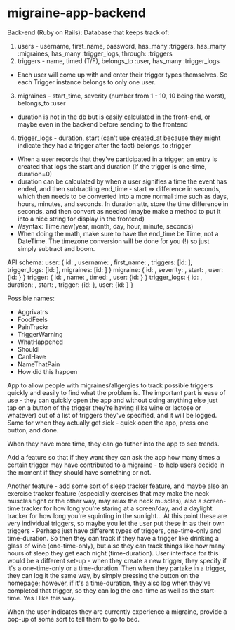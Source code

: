 # migraine-app-backend

Back-end (Ruby on Rails):
Database that keeps track of:
1. users - username, first_name, password,
has_many :triggers, has_many :migraines, has_many :trigger_logs, through: :triggers
2. triggers - name, timed (T/F),
belongs_to :user, has_many :trigger_logs
  - Each user will come up with and enter their trigger types themselves. So each Trigger instance belongs to only one user.
3. migraines - start_time, severity (number from 1 - 10, 10 being the worst),
belongs_to :user
  - duration is not in the db but is easily calculated in the front-end, or maybe even in the backend before sending to the frontend
4. trigger_logs - duration, start (can't use created_at because they might indicate they had a trigger after the fact)
belongs_to :trigger
  - When a user records that they've participated in a trigger, an entry is created that logs the start and duration (if the trigger is one-time, duration=0)
  - duration can be calculated by when a user signifies a time the event has ended, and then subtracting end_time - start => difference in seconds, which then needs to be converted into a more normal time such as days, hours, minutes, and seconds. In duration attr, store the time difference in seconds, and then convert as needed (maybe make a method to put it into a nice string for display in the frontend)
  - //syntax: Time.new(year, month, day, hour, minute, seconds)
  - When doing the math, make sure to have the end_time be Time, not a DateTime. The timezone conversion will be done for you (!) so just simply subtract and boom.

API schema:
user: {
  id: ,
  username: ,
  first_name: ,
  triggers: [id: ],
  trigger_logs: [id: ],
  migraines: [id: ]
}
migraine: {
  id: ,
  severity: ,
  start: ,
  user: {id: }
}
trigger: {
  id: ,
  name: ,
  timed: ,
  user: {id: }
}
trigger_logs: {
  id: ,
  duration: ,
  start: ,
  trigger: {id: },
  user: {id: }
}


  Possible names:
  - Aggrivatrs
  - FoodFeels
  - PainTrackr
  - TriggerWarning
  - WhatHappened
  - ShouldI
  - CanIHave
  - NameThatPain
  - How did this happen

  App to allow people with migraines/allgergies to track possible triggers quickly and easily to find what the problem is. The important part is ease of use - they can quickly open the app and without doing anything else just tap on a button of the trigger they're having (like wine or lactose or whatever) out of a list of triggers they've specified, and it will be logged. Same for when they actually get sick - quick open the app, press one button, and done.

  When they have more time, they can go futher into the app to see trends.

  Add a feature so that if they want they can ask the app how many times a certain trigger may have contributed to a migraine - to help users decide in the moment if they should have something or not.

  Another feature - add some sort of sleep tracker feature, and maybe also an exercise tracker feature (especially exercises that may make the neck muscles tight or the other way, may relax the neck muscles), also a screen-time tracker for how long you're staring at a screen/day, and a daylight tracker for how long you're squinting in the sunlight...
  At this point these are very individual triggers, so maybe you let the user put these in as their own triggers -
  Perhaps just have different types of triggers, one-time-only and time-duration. So then they can track if they have a trigger like drinking a glass of wine (one-time-only), but also they can track things like how many hours of sleep they get each night (time-duration).
  User interface for this would be a different set-up - when they create a new trigger, they specify if it's a one-time-only or a time-duration. Then when they partake in a trigger, they can log it the same way, by simply pressing the button on the homepage; however, if it's a time-duration, they also log when they've completed that trigger, so they can log the end-time as well as the start-time. Yes I like this way.

  When the user indicates they are currently experience a migraine, provide a pop-up of some sort to tell them to go to bed.
